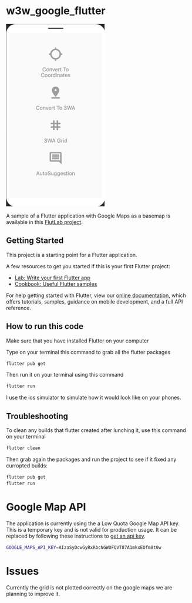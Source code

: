 # w3w_google_flutter

![what3words with google maps in Flutter](./assets/flutter_what3words_google_maps.png)

A sample of a Flutter application with Google Maps as a basemap is available in this [FlutLab project](https://flutlab.io/editor/cebfba35-f9bd-4662-bc9d-bb7aa41bdd62).

## Getting Started

This project is a starting point for a Flutter application.

A few resources to get you started if this is your first Flutter project:

- [Lab: Write your first Flutter app](https://flutter.dev/docs/get-started/codelab)
- [Cookbook: Useful Flutter samples](https://flutter.dev/docs/cookbook)

For help getting started with Flutter, view our
[online documentation](https://flutter.dev/docs), which offers tutorials,
samples, guidance on mobile development, and a full API reference.

## How to run this code

Make sure that you have installed Flutter on your computer

Type on your terminal this command to grab all the flutter packages

```sh
flutter pub get
```

Then run it on your terminal using this command

```sh
flutter run
```

I use the ios simulator to simulate how it would look like on your phones.

## Troubleshooting

To clean any builds that flutter created after lunching it, use this command on your terminal

```sh
flutter clean
```

Then grab again the packages and run the project to see if it fixed any curropted builds:

```sh
flutter pub get
flutter run
```

# Google Map API
The application is currently using the a Low Quota Google Map API key. This is a temporary key and is not valid for production usage. It can be replaced by following these instructions to
[get an api key](https://developers.google.com/maps/documentation/javascript/get-api-key).

```sh
GOOGLE_MAPS_API_KEY=AIzaSyDcwGyRxRbcNGWOFQVT87A1mkxEOfm8t0w
```

# Issues
Currently the grid is not plotted correctly on the google maps we are planning to improve it. 

